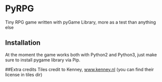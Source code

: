 # PyRPG
Tiny RPG game written with pyGame Library, more as a test than anything else

## Installation
At the moment the game works both with Python2 and Python3, just make sure to
install pygame library via Pip.

##Extra credits
Tiles credit to Kenney, www.kenney.nl (you can find their license in tiles dir)
